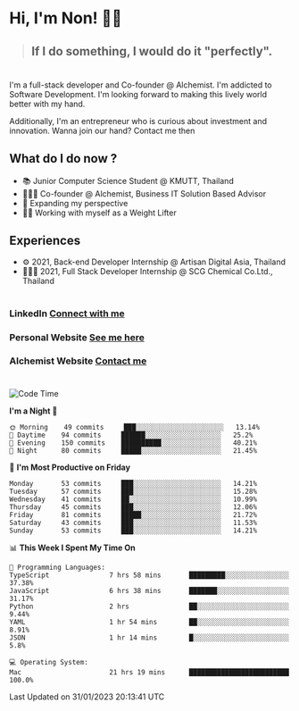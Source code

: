 # Hi, I'm Non! 🖐🏻

> ## If I do something, I would do it "perfectly".

#

I'm a full-stack developer and Co-founder @ Alchemist. I'm addicted to Software Development. I'm looking forward to making this lively world better with my hand.

Additionally, I'm an entrepreneur who is curious about investment and innovation. Wanna join our hand? Contact me then

## What do I do now ?

- 📚 Junior Computer Science Student @ KMUTT, Thailand
- 🧑🏻‍💻 Co-founder @ Alchemist, Business IT Solution Based Advisor
- 🌈 Expanding my perspective
- 🏋🏻 Working with myself as a Weight Lifter

## Experiences

- ⚙️ 2021, Back-end Developer Internship @ Artisan Digital Asia, Thailand
- 🧑🏻‍💻 2021, Full Stack Developer Internship @ SCG Chemical Co.Ltd., Thailand

#

### LinkedIn [Connect with me](https://www.linkedin.com/in/non-nontra/)

### Personal Website [See me here](https://nonnontra.com/)

### Alchemist Website [Contact me](https://alchemist-softwarehouse.co/)

#

<!--START_SECTION:waka-->
![Code Time](http://img.shields.io/badge/Code%20Time-2%2C375%20hrs%2024%20mins-blue)

**I'm a Night 🦉** 

```text
🌞 Morning    49 commits     ███░░░░░░░░░░░░░░░░░░░░░░   13.14% 
🌆 Daytime    94 commits     ██████░░░░░░░░░░░░░░░░░░░   25.2% 
🌃 Evening    150 commits    ██████████░░░░░░░░░░░░░░░   40.21% 
🌙 Night      80 commits     █████░░░░░░░░░░░░░░░░░░░░   21.45%

```
📅 **I'm Most Productive on Friday** 

```text
Monday       53 commits     ███░░░░░░░░░░░░░░░░░░░░░░   14.21% 
Tuesday      57 commits     ███░░░░░░░░░░░░░░░░░░░░░░   15.28% 
Wednesday    41 commits     ██░░░░░░░░░░░░░░░░░░░░░░░   10.99% 
Thursday     45 commits     ███░░░░░░░░░░░░░░░░░░░░░░   12.06% 
Friday       81 commits     █████░░░░░░░░░░░░░░░░░░░░   21.72% 
Saturday     43 commits     ███░░░░░░░░░░░░░░░░░░░░░░   11.53% 
Sunday       53 commits     ███░░░░░░░░░░░░░░░░░░░░░░   14.21%

```


📊 **This Week I Spent My Time On** 

```text
💬 Programming Languages: 
TypeScript               7 hrs 58 mins       █████████░░░░░░░░░░░░░░░░   37.38% 
JavaScript               6 hrs 38 mins       ███████░░░░░░░░░░░░░░░░░░   31.17% 
Python                   2 hrs               ██░░░░░░░░░░░░░░░░░░░░░░░   9.44% 
YAML                     1 hr 54 mins        ██░░░░░░░░░░░░░░░░░░░░░░░   8.91% 
JSON                     1 hr 14 mins        █░░░░░░░░░░░░░░░░░░░░░░░░   5.8%

💻 Operating System: 
Mac                      21 hrs 19 mins      █████████████████████████   100.0%

```


 Last Updated on 31/01/2023 20:13:41 UTC
<!--END_SECTION:waka-->
